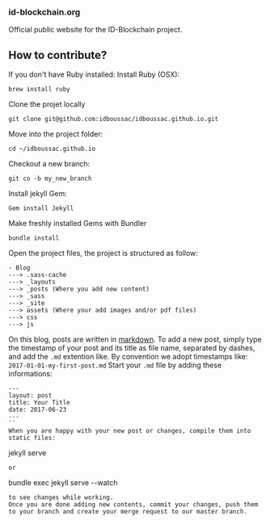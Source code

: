 ### id-blockchain.org


Official public website for the ID-Blockchain project.


## How to contribute?
If you don't have Ruby installed: Install Ruby (OSX):
```
brew install ruby
```
Clone the projet locally
```
git clone git@github.com:idboussac/idboussac.github.io.git
```
Move into the project folder:
```
cd ~/idboussac.github.io
```
Checkout a new branch:
```
git co -b my_new_branch
```
Install jekyll Gem:
```
Gem install Jekyll
```
Make freshly installed Gems with Bundler
```
bundle install
```
Open the project files, the project is structured as follow:
```
- Blog
---> .sass-cache
---> _layouts
---> _posts (Where you add new content)
---> _sass
---> _site
---> assets (Where your add images and/or pdf files)
---> css
---> js
```
On this blog, posts are written in [markdown](https://github.com/adam-p/markdown-here/wiki/Markdown-Cheatsheet). To add a new post, simply type the timestamp of your post and its title as file name, separated by dashes, and add the `.md` extention like. By convention we adopt timestamps like: `2017-01-01-my-first-post.md`
Start your `.md` file by adding these informations:
```
---
layout: post
title: Your Title
date: 2017-06-23
---
``
When you are happy with your new post or changes, compile them into static files:
```
jekyll serve
```
or
```
bundle exec jekyll serve --watch
```
to see changes while working.
Once you are done adding new contents, commit your changes, push them to your branch and create your merge request to our master branch.
